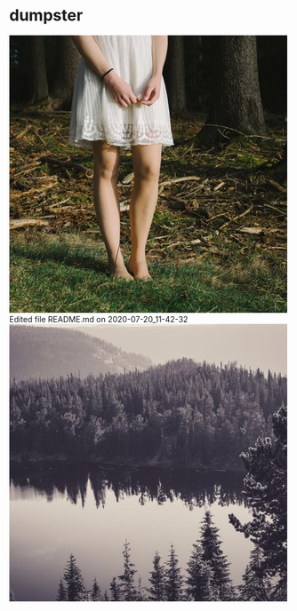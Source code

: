 # dumpster
![trashimage](shadow.jpg)
Edited file README.md on 2020-07-20_11-42-32
![trashimage](shiro.jpg)
